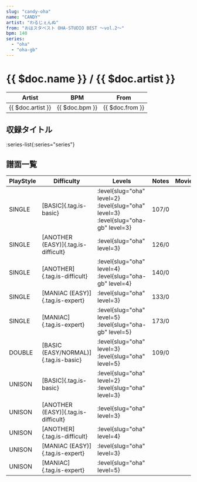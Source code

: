```yaml
---
slug: "candy-oha"
name: "CANDY"
artist: "わるじぇんぬ"
from: "おはスタベスト OHA-STUDIO BEST ～vol.2～"
bpm: 140
series:
  - "oha"
  - "oha-gb"
---
```


# {{ $doc.name }} / {{ $doc.artist }}

|Artist|BPM|From|
|------|---|----|
|{{ $doc.artist }}|{{ $doc.bpm }}|{{ $doc.from }}|

## 収録タイトル

:series-list{:series="series"}

## 譜面一覧

|PlayStyle|Difficulty|Levels|Notes|Movie|
|---------|----------|------|-----|-----|
|SINGLE|[BASIC]{.tag.is-basic}|<div class="field is-grouped is-grouped-multiline">:level{slug="oha" level=2} :level{slug="oha" level=3} :level{slug="oha-gb" level=3}</div>|107/0||
|SINGLE|[ANOTHER (EASY)]{.tag.is-difficult}|<div class="field is-grouped is-grouped-multiline">:level{slug="oha" level=3}</div>|126/0||
|SINGLE|[ANOTHER]{.tag.is-difficult}|<div class="field is-grouped is-grouped-multiline">:level{slug="oha" level=4} :level{slug="oha-gb" level=4}</div>|140/0||
|SINGLE|[MANIAC (EASY)]{.tag.is-expert}|<div class="field is-grouped is-grouped-multiline">:level{slug="oha" level=3}</div>|133/0||
|SINGLE|[MANIAC]{.tag.is-expert}|<div class="field is-grouped is-grouped-multiline">:level{slug="oha" level=5} :level{slug="oha-gb" level=5}</div>|173/0||
|DOUBLE|[BASIC (EASY/NORMAL)]{.tag.is-basic}|<div class="field is-grouped is-grouped-multiline">:level{slug="oha" level=3} :level{slug="oha" level=5}</div>|109/0||
|UNISON|[BASIC]{.tag.is-basic}|<div class="field is-grouped is-grouped-multiline">:level{slug="oha" level=2} :level{slug="oha" level=3}</div>|||
|UNISON|[ANOTHER (EASY)]{.tag.is-difficult}|<div class="field is-grouped is-grouped-multiline">:level{slug="oha" level=3}</div>|||
|UNISON|[ANOTHER]{.tag.is-difficult}|<div class="field is-grouped is-grouped-multiline">:level{slug="oha" level=4}</div>|||
|UNISON|[MANIAC (EASY)]{.tag.is-expert}|<div class="field is-grouped is-grouped-multiline">:level{slug="oha" level=3}</div>|||
|UNISON|[MANIAC]{.tag.is-expert}|<div class="field is-grouped is-grouped-multiline">:level{slug="oha" level=5}</div>|||
